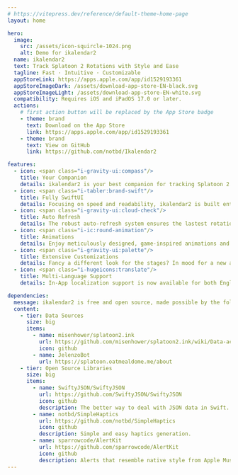 ```yaml
---
# https://vitepress.dev/reference/default-theme-home-page
layout: home

hero:
  image:
    src: /assets/icon-squircle-1024.png
    alt: Demo for ikalendar2
  name: ikalendar2
  text: Track Splatoon 2 Rotations with Style and Ease
  tagline: Fast · Intuitive · Customizable
  appStoreLink: https://apps.apple.com/app/id1529193361
  appStoreImageDark: /assets/download-app-store-EN-black.svg
  appStoreImageLight: /assets/download-app-store-EN-white.svg
  compatibility: Requires iOS and iPadOS 17.0 or later.
  actions:
    # first action button will be replaced by the App Store badge
    - theme: brand
      text: Download on the App Store
      link: https://apps.apple.com/app/id1529193361
    - theme: brand
      text: View on GitHub
      link: https://github.com/notbd/Ikalendar2

features:
  - icon: <span class="i-gravity-ui:compass"/>
    title: Your Companion
    details: ikalendar2 is your best companion for tracking Splatoon 2 schedules. Stay up-to-date with the latest rotations, with separate UI designs optimized for iOS and iPadOS respectively.
  - icon: <span class="i-tabler:brand-swift"/>
    title: Fully SwiftUI
    details: Focusing on speed and readability, ikalendar2 is built entirely with SwiftUI, leveraging the latest APIs to deliver a fast and modern app experience.
  - icon: <span class="i-gravity-ui:cloud-check"/>
    title: Auto Refresh
    details: The robust auto-refresh system ensures the lastest rotation info is always ready. Never have to worry about doing it yourself!
  - icon: <span class="i-ic:round-animation"/>
    title: Animations
    details: Enjoy meticulously designed, game-inspired animations and transitions throughout the app. Rotation tracking is just as fun and vibrant as the game itself!
  - icon: <span class="i-gravity-ui:palette"/>
    title: Extensive Customizations
    details: Fancy a different look for the stages? In mood for a new app icon? Make it truly yours with a variety of personalization options.
  - icon: <span class="i-hugeicons:translate"/>
    title: Multi-Language Support
    details: In-App localization support is now available for both English and Japanese.

dependencies:
  message: ikalendar2 is free and open source, made possible by the following projects.
  content:
    - tier: Data Sources
      size: big
      items:
        - name: misenhower/splatoon2.ink
          url: https://github.com/misenhower/splatoon2.ink/wiki/Data-access-policy#data-urls
          icon: github
        - name: JelenzoBot
          url: https://splatoon.oatmealdome.me/about
    - tier: Open Source Libraries
      size: big
      items:
        - name: SwiftyJSON/SwiftyJSON
          url: https://github.com/SwiftyJSON/SwiftyJSON
          icon: github
          description: The better way to deal with JSON data in Swift.
        - name: notbd/SimpleHaptics
          url: https://github.com/notbd/SimpleHaptics
          icon: github
          description: Simple and easy haptics generation.
        - name: sparrowcode/AlertKit
          url: https://github.com/sparrowcode/AlertKit
          icon: github
          description: Alerts that resemble native style from Apple Music.
---
```


<HomeCustomBody />
